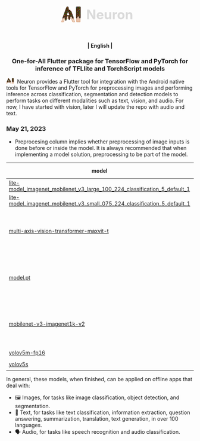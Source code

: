 <p align="center">
  <div style="display: flex; justify-content: center; align-items: center;">
    <img alt="Neuron" src="./logo.png" width="52" height="42">
    <span style="color: #dadada; font-weight: bold; font-size: 35px; margin: 0 3%;">Neuron</span>
  </div>
  <br/>
  <br/>
</p>

<h4 align="center">
    <p>
       | <b>English</b> |
    <p>
</h4>

<h3 align="center">
    <p>One-for-All Flutter package for TensorFlow and PyTorch for inference of TFLlite and TorchScript models</p>
</h3>


<img src="./logo.png" width="20" style="margin-right: 5px;"/> Neuron provides a Flutter tool for integration with the Android native tools for TensorFlow and PyTorch for preprocessing images and performing inference across classification, segmentation and detection models to perform tasks on different modalities such as text, vision, and audio.
For now, I have started with vision, later I will update the repo with audio and text.


### May 21, 2023
* Preprocesing column implies whether preprocessing of image inputs is done before or inside the model. It is always recommended that when implementing a model solution, preprocessing to be part of the model.

| model                                                                                                                |task  | framework |file_type | normalization | preprocessing | image size | model size | tested |
|----------------------------------------------------------------------------------------------------------------------|------|------|--------|-----------|------|-----|-------|-------|
| [lite-model_imagenet_mobilenet_v3_large_100_224_classification_5_default_1](https://tfhub.dev/google/lite-model/imagenet/mobilenet_v3_large_100_224/classification/5/default/1) | classification | <img src="./tensorflow.png" width="20"> | tflite | [0, 1] |before | 224 | 21MB | :white_check_mark: |
| [lite-model_imagenet_mobilenet_v3_small_075_224_classification_5_default_1](https://tfhub.dev/google/lite-model/imagenet/mobilenet_v3_small_075_224/classification/5/default/1)                                                               |classification | <img src="./tensorflow.png" width="20"> | tflite | [0, 1] | before | 224 | 7.8MB | :white_check_mark: |
|[multi-axis-vision-transformer-maxvit-t](https://pytorch.org/vision/stable/models/generated/torchvision.models.maxvit_t.html#torchvision.models.MaxVit_T_Weights) | classification | <img src="./pytorch.png" width="20"> | pytorch | [0, 1]<br>Normalization<br>mean=[0.485, 0.456, 0.406]<br>std=[0.229, 0.224, 0.225] | before | 224 | 55MB(quantized, scripted) |:x:|
| [model.pt](https://github.com/pytorch/android-demo-app/blob/master/HelloWorldApp/app/src/main/assets/model.pt) | classification | <img src="./pytorch.png" width="20"> | pytorch | [0, 1]<br>Normalization<br>mean=[0.485, 0.456, 0.406]<br>std=[0.229, 0.224, 0.225] | before | 224 | 19.4MB | :white_check_mark: |
| [mobilenet-v3-imagenet1k-v2](https://pytorch.org/vision/stable/models/generated/torchvision.models.mobilenet_v3_large.html#torchvision.models.MobileNet_V3_Large_Weights) | classification |  <img src="./pytorch.png" width="20"> | pytorch | [0, 1]<br>Normalization<br>mean=[0.485, 0.456, 0.406]<br>std=[0.229, 0.224, 0.225] | before | 224 (central crop) | 14MB (quantized, scripted) | :x: |
| [yolov5m-fp16](https://github.com/Marvin-desmond/Spoon-Knife/releases/download/v1.0/yolov5m-fp16.tflite) | detection | <img src="./tensorflow.png" width="20"> | tflite | [0, 1] | before | 640 | 40.5MB | :white_check_mark: |
| [yolov5s](https://github.com/pytorch/android-demo-app/blob/master/ObjectDetection/README.md) | detection | <img src="./pytorch.png" width="20"> | pytorch | [0, 1] | before | 640 | 30MB | :white_check_mark: |


In general, these models, when finished, can be applied on offline apps that deal with:

* 🖼️ Images, for tasks like image classification, object detection, and segmentation.
* 📝 Text, for tasks like text classification, information extraction, question answering, summarization, translation, text generation, in over 100 languages.
* 🗣️ Audio, for tasks like speech recognition and audio classification.


